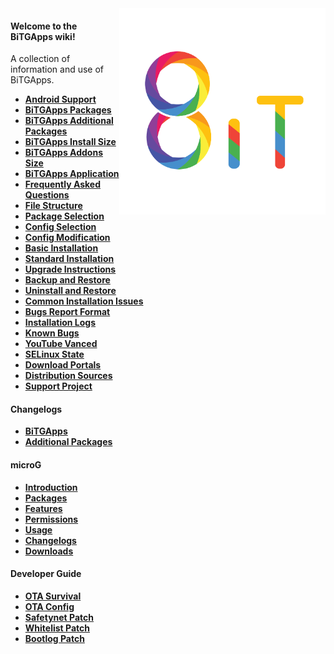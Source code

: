 <div style="float: right">
<img align="right" src="https://raw.githubusercontent.com/BiTGApps/BiTGApps/master/logo.png" width="330" height="330" alt="BiTGApps" />
</div>

#### Welcome to the BiTGApps wiki!

A collection of information and use of BiTGApps.

* [**Android Support**](https://github.com/BiTGApps/BiTGApps/wiki/Android-Support)
* [**BiTGApps Packages**](https://github.com/BiTGApps/BiTGApps/wiki/BiTGApps-Packages)
* [**BiTGApps Additional Packages**](https://github.com/BiTGApps/BiTGApps/wiki/BiTGApps-Additional-Packages)
* [**BiTGApps Install Size**](https://github.com/BiTGApps/BiTGApps/wiki/BiTGApps-Install-Size)
* [**BiTGApps Addons Size**](https://github.com/BiTGApps/BiTGApps/wiki/BiTGApps-Addons-Size)
* [**BiTGApps Application**](https://github.com/BiTGApps/BiTGApps/wiki/BiTGApps-Application)
* [**Frequently Asked Questions**](https://github.com/BiTGApps/BiTGApps/wiki/Frequently-Asked-Questions-(FAQ))
* [**File Structure**](https://github.com/BiTGApps/BiTGApps/wiki/File-Structure)
* [**Package Selection**](https://github.com/BiTGApps/BiTGApps/wiki/Package-Selection)
* [**Config Selection**](https://github.com/BiTGApps/BiTGApps/wiki/Config-Selection)
* [**Config Modification**](https://github.com/BiTGApps/BiTGApps/wiki/Config-Modification)
* [**Basic Installation**](https://github.com/BiTGApps/BiTGApps/wiki/Basic-Installation)
* [**Standard Installation**](https://github.com/BiTGApps/BiTGApps/wiki/Standard-Installation)
* [**Upgrade Instructions**](https://github.com/BiTGApps/BiTGApps/wiki/Upgrade-Instructions)
* [**Backup and Restore**](https://github.com/BiTGApps/BiTGApps/wiki/Backup-And-Restore)
* [**Uninstall and Restore**](https://github.com/BiTGApps/BiTGApps/wiki/Uninstall-and-Restore)
* [**Common Installation Issues**](https://github.com/BiTGApps/BiTGApps/wiki/Common-Installation-Issues)
* [**Bugs Report Format**](https://github.com/BiTGApps/BiTGApps/wiki/Bugs-Report-Format)
* [**Installation Logs**](https://github.com/BiTGApps/BiTGApps/wiki/Installation-Logs)
* [**Known Bugs**](https://github.com/BiTGApps/BiTGApps/wiki/Known-Bugs)
* [**YouTube Vanced**](https://github.com/BiTGApps/BiTGApps/wiki/YouTube-Vanced)
* [**SELinux State**](https://github.com/BiTGApps/BiTGApps/wiki/SELinux-State)
* [**Download Portals**](https://github.com/BiTGApps/BiTGApps/wiki/Download-Portals)
* [**Distribution Sources**](https://github.com/BiTGApps/BiTGApps/wiki/Distribution-Sources)
* [**Support Project**](https://github.com/BiTGApps/BiTGApps/wiki/Support-Project)

#### Changelogs

* [**BiTGApps**](https://github.com/BiTGApps/BiTGApps/wiki/BiTGApps)
* [**Additional Packages**](https://github.com/BiTGApps/BiTGApps/wiki/Additional-Packages)

#### microG

* [**Introduction**](https://github.com/BiTGApps/BiTGApps/wiki/microG)
* [**Packages**](https://github.com/BiTGApps/BiTGApps/wiki/microG-Packages)
* [**Features**](https://github.com/BiTGApps/BiTGApps/wiki/microG-Features)
* [**Permissions**](https://github.com/BiTGApps/BiTGApps/wiki/microG-Permissions)
* [**Usage**](https://github.com/BiTGApps/BiTGApps/wiki/microG-Usage)
* [**Changelogs**](https://github.com/BiTGApps/BiTGApps/wiki/microG-Changelogs)
* [**Downloads**](https://github.com/BiTGApps/microG-release/releases)

#### Developer Guide

* [**OTA Survival**](https://github.com/BiTGApps/BiTGApps/wiki/OTA-Survival)
* [**OTA Config**](https://github.com/BiTGApps/BiTGApps/wiki/OTA-Config)
* [**Safetynet Patch**](https://github.com/BiTGApps/BiTGApps/wiki/Safetynet-Patch)
* [**Whitelist Patch**](https://github.com/BiTGApps/BiTGApps/wiki/Whitelist-Patch)
* [**Bootlog Patch**](https://github.com/BiTGApps/BiTGApps/wiki/Bootlog-Patch)
